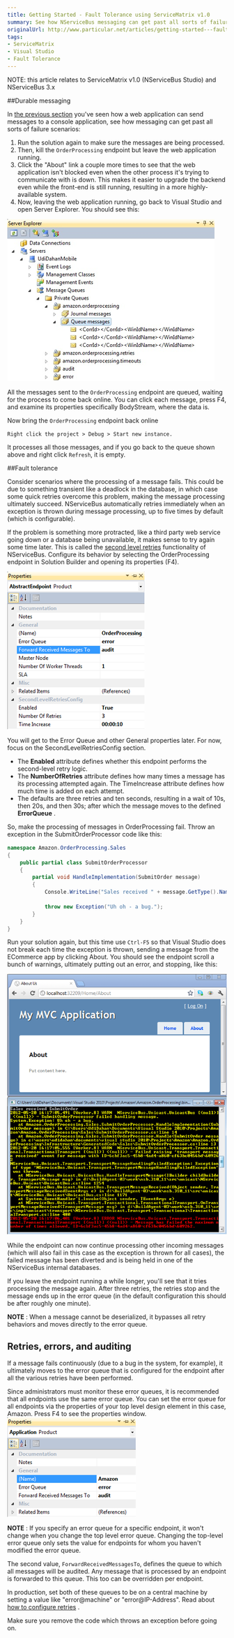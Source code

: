 ```yaml
---
title: Getting Started - Fault Tolerance using ServiceMatrix v1.0
summary: See how NServiceBus messaging can get past all sorts of failure scenarios.
originalUrl: http://www.particular.net/articles/getting-started---fault-tolerance
tags:
- ServiceMatrix
- Visual Studio
- Fault Tolerance
---
```


NOTE: this article relates to ServiceMatrix v1.0 (NServiceBus Studio) and NServiceBus 3.x

##Durable messaging

In [the previous section](getting-started-creating-a-new-project-servicematrix-1.0.md) you've seen how a web application can send messages to a console application, see how messaging can get past all sorts of failure scenarios:

1.  Run the solution again to make sure the messages are being processed.
2.  Then, kill the `OrderProcessing` endpoint but leave the web application running.
3.  Click the "About" link a couple more times to see that the web application isn't blocked even when the other process it's trying to communicate with is down. This makes it easier to upgrade the backend even while the front-end is still running, resulting in a more highly-available system.
4.  Now, leaving the web application running, go back to Visual Studio and open Server Explorer. You should see this:

![Server Explorer](images/1.0/GettingStarted8.jpg)

All the messages sent to the `OrderProcessing` endpoint are queued, waiting for the process to come back online. You can click each message, press F4, and examine its properties specifically BodyStream, where the data is.

Now bring the `OrderProcessing` endpoint back online

    Right click the project > Debug > Start new instance.
    
It processes all those messages, and if you go back to the queue shown above and right click `Refresh`, it is empty.

##Fault tolerance


Consider scenarios where the processing of a message fails. This could be due to something transient like a deadlock in the database, in which case some quick retries overcome this problem, making the message processing ultimately succeed. NServiceBus automatically retries immediately when an exception is thrown during message processing, up to five times by default (which is configurable).

If the problem is something more protracted, like a third party web service going down or a database being unavailable, it makes sense to try again some time later. This is called the [second level retries](../NServiceBus/second-level-retries.md) functionality of NServiceBus. Configure its behavior by selecting the OrderProcessing endpoint in Solution Builder and opening its properties (F4). 

![Endpoint properties](images/1.0/GettingStarted8.5.jpg) 

You will get to the Error Queue and other General properties later. For now, focus on the SecondLevelRetriesConfig section.

-   The **Enabled** attribute defines whether this endpoint performs the second-level retry logic.
-   The **NumberOfRetries** attribute defines how many times a message has its processing attempted again. The TimeIncrease attribute defines how much time is added on each attempt.
-   The defaults are three retries and ten seconds, resulting in a wait of 10s, then 20s, and then 30s; after which the message moves to the defined **ErrorQueue** .

So, make the processing of messages in OrderProcessing fail. Throw an exception in the SubmitOrderProcessor code like this:

```C#
namespace Amazon.OrderProcessing.Sales
{
    public partial class SubmitOrderProcessor
    {
        partial void HandleImplementation(SubmitOrder message)
        {
            Console.WriteLine("Sales received " + message.GetType().Name);
            
            throw new Exception("Uh oh - a bug.");
        }
    }
}
```



Run your solution again, but this time use `Ctrl-F5` so that Visual Studio does not break each time the exception is thrown, sending a message from the ECommerce app by clicking About. You should see the endpoint scroll a bunch of warnings, ultimately putting out an error, and stopping, like this:

![Retries](images/1.0/GettingStarted9.png) 

While the endpoint can now continue processing other incoming messages (which will also fail in this case as the exception is thrown for all cases), the failed message has been diverted and is being held in one of the NServiceBus internal databases.

If you leave the endpoint running a while longer, you'll see that it tries processing the message again. After three retries, the retries stop and the message ends up in the error queue (in the default configuration this should be after roughly one minute).

**NOTE** : When a message cannot be deserialized, it bypasses all retry behaviors and moves directly to the error queue.

Retries, errors, and auditing
-----------------------------

If a message fails continuously (due to a bug in the system, for example), it ultimately moves to the error queue that is configured for the endpoint after all the various retries have been performed.

Since administrators must monitor these error queues, it is recommended that all endpoints use the same error queue. You can set the error queue for all endpoints via the properties of your top level design element in this case, Amazon. Press F4 to see the properties window. 
![System level queue configuration](images/1.0/GettingStarted10.png)

**NOTE** : If you specify an error queue for a specific endpoint, it won't change when you change the top level error queue. Changing the top-level error queue only sets the value for endpoints for whom you haven't modified the error queue.

The second value, `ForwardReceivedMessagesTo`, defines the queue to which all messages will be audited. Any message that is processed by an endpoint is forwarded to this queue. This too can be overridden per endpoint.

In production, set both of these queues to be on a central machine by setting a value like "error@machine" or "error@IP-Address". Read about [how to configure retries](../NServiceBus/second-level-retries.md) .

Make sure you remove the code which throws an exception before going on.

